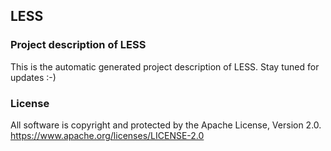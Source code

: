 ## LESS

### Project description of LESS

This is the automatic generated project description of LESS. Stay tuned for updates :-)

### License

All software is copyright and protected by the Apache License, Version 2.0.
https://www.apache.org/licenses/LICENSE-2.0